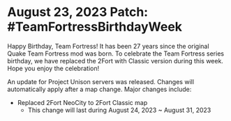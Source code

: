 # August 23, 2023 Patch: #TeamFortressBirthdayWeek
Happy Birthday, Team Fortress! It has been 27 years since the original Quake Team Fortress mod was born. To celebrate the Team Fortress series birthday, we have replaced the 2Fort with Classic version during this week. Hope you enjoy the celebration!

An update for Project Unison servers was released. Changes will automatically apply after a map change. Major changes include:

* Replaced 2Fort NeoCity to 2Fort Classic map
    * This change will last during August 24, 2023 ~ August 31, 2023
